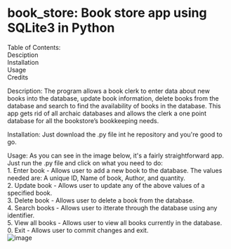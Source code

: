 # book_store: Book store app using SQLite3 in Python

Table of Contents: <br>
Desciption <br>
Installation <br>
Usage <br>
Credits <br>

Description: The program allows a book clerk to enter data about new books into the database, update book information, delete books from the database and search to find the availability of books in the database. This app gets rid of all archaic databases and allows the clerk a one point database for all the bookstore’s bookkeeping needs. 

Installation: Just download the .py file int he repository and you're good to go.

Usage: As you can see in the image below, it's a fairly straightforward app. Just run the .py file and click on what you need to do:<br> 
      1. Enter book - Allows user to add a new book to the database. The values needed are: A unique ID, Name of book, Author, and quantity.<br> 
      2. Update book - Allows user to update any of the above values of a specified book. <br>
      3. Delete book - Allows user to delete a book from the database. <br>
      4. Search books - Allows user to itterate through the database using any identifier. <br>
      5. View all books - Allows user to view all books currently in the database. <br>
      0. Exit - Allows user to commit changes and exit. <br>
      ![image](https://user-images.githubusercontent.com/76833694/213678667-7fffcc7b-c2f4-49ef-ba93-a6f7b931460e.png) <br>
      
      
